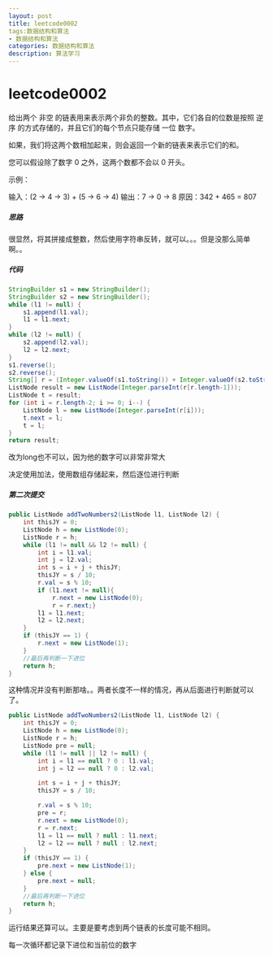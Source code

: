 ```yaml
---
layout: post
title: leetcode0002
tags:数据结构和算法
- 数据结构和算法
categories: 数据结构和算法
description: 算法学习
---
```

# leetcode0002

给出两个 非空 的链表用来表示两个非负的整数。其中，它们各自的位数是按照 逆序 的方式存储的，并且它们的每个节点只能存储 一位 数字。

如果，我们将这两个数相加起来，则会返回一个新的链表来表示它们的和。

您可以假设除了数字 0 之外，这两个数都不会以 0 开头。

示例：

输入：(2 -> 4 -> 3) + (5 -> 6 -> 4)
输出：7 -> 0 -> 8
原因：342 + 465 = 807

##### 思路

很显然，将其拼接成整数，然后使用字符串反转，就可以。。。但是没那么简单啊。。

##### 代码

```java
StringBuilder s1 = new StringBuilder();
StringBuilder s2 = new StringBuilder();
while (l1 != null) {
    s1.append(l1.val);
    l1 = l1.next;
}
while (l2 != null) {
    s2.append(l2.val);
    l2 = l2.next;
}
s1.reverse();
s2.reverse();
String[] r = (Integer.valueOf(s1.toString()) + Integer.valueOf(s2.toString()) + "").split("");
ListNode result = new ListNode(Integer.parseInt(r[r.length-1]));
ListNode t = result;
for (int i = r.length-2; i >= 0; i--) {
    ListNode l = new ListNode(Integer.parseInt(r[i]));
    t.next = l;
    t = l;
}
return result;
```

改为long也不可以，因为他的数字可以非常非常大

决定使用加法，使用数组存储起来，然后逐位进行判断

##### 第二次提交

```java
public ListNode addTwoNumbers2(ListNode l1, ListNode l2) {
    int thisJY = 0;
    ListNode h = new ListNode(0);
    ListNode r = h;
    while (l1 != null && l2 != null) {
        int i = l1.val;
        int j = l2.val;
        int s = i + j + thisJY;
        thisJY = s / 10;
        r.val = s % 10;
        if (l1.next != null){
            r.next = new ListNode(0);
            r = r.next;}
        l1 = l1.next;
        l2 = l2.next;
    }
    if (thisJY == 1) {
        r.next = new ListNode(1);
    }
    //最后再判断一下进位
    return h;
}
```

这种情况并没有判断那啥。。两者长度不一样的情况，再从后面进行判断就可以了。

```java
public ListNode addTwoNumbers2(ListNode l1, ListNode l2) {
    int thisJY = 0;
    ListNode h = new ListNode(0);
    ListNode r = h;
    ListNode pre = null;
    while (l1 != null || l2 != null) {
        int i = l1 == null ? 0 : l1.val;
        int j = l2 == null ? 0 : l2.val;

        int s = i + j + thisJY;
        thisJY = s / 10;

        r.val = s % 10;
        pre = r;
        r.next = new ListNode(0);
        r = r.next;
        l1 = l1 == null ? null : l1.next;
        l2 = l2 == null ? null : l2.next;
    }
    if (thisJY == 1) {
        pre.next = new ListNode(1);
    } else {
        pre.next = null;
    }
    //最后再判断一下进位
    return h;
}
```

运行结果还算可以。主要是要考虑到两个链表的长度可能不相同。

每一次循环都记录下进位和当前位的数字